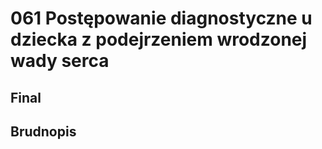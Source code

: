# 061 Postępowanie diagnostyczne u dziecka z podejrzeniem wrodzonej wady serca

## Final

## Brudnopis


